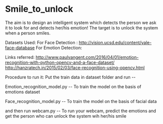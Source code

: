 # Smile_to_unlock

The aim is to design an intelligent system which detects the person we ask it to look for and detects her/his emotion! The target is to unlock the system when a person smiles.

Datasets Used:
	For Face Detection   : http://vision.ucsd.edu/content/yale-face-database
	For Emotion Detection: 


Links referred:
	http://www.paulvangent.com/2016/04/01/emotion-recognition-with-python-opencv-and-a-face-dataset/
	http://hanzratech.in/2015/02/03/face-recognition-using-opencv.html


Procedure to run it:
Put the train data in dataset folder and run -- 

Emotion_recognition_model.py -- To train the model on the basis of emotions dataset

Face_recognition_model.py -- To train the model on the basis of facial data

and then run webcam.py -- To run your webcam, predict the emotions and get the person who can unlock the system wih her/his smile


